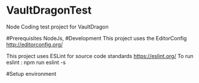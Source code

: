 # VaultDragonTest
Node Coding test project for VaultDragon

#Prerequisites
NodeJs,
#Development
This project uses the EditorConfig
http://editorconfig.org/

This project uses ESLint for source code standards
https://eslint.org/
To run eslint : npm run eslint -s  

#Setup environment
